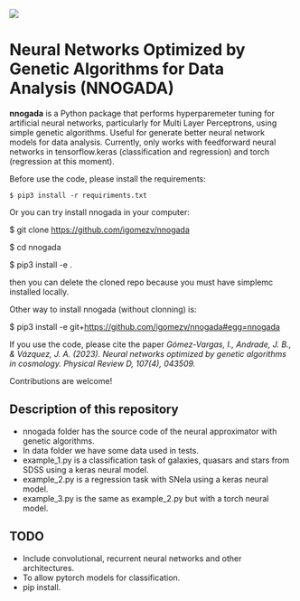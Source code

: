 [<img src="https://img.shields.io/badge/astro--ph.IM-%20%09arXiv%3A2209.02685-green.svg">](https://arxiv.org/abs/2209.02685)

# Neural Networks Optimized by Genetic Algorithms for Data Analysis (NNOGADA) 

**nnogada** is a Python package that performs hyperparemeter tuning for artificial neural networks, particularly for Multi Layer Perceptrons, using simple genetic algorithms. Useful for generate better neural network models for data analysis. Currently, only works with feedforward neural networks in tensorflow.keras (classification and regression) and torch (regression at this moment).

Before use the code, please install the requirements:

    $ pip3 install -r requiriments.txt
 
Or you can try install nnogada in your computer:

 $ git clone https://github.com/igomezv/nnogada
      
 $ cd nnogada
 
 $ pip3 install -e .

then you can delete the cloned repo because you must have simplemc installed locally.

Other way to install nnogada (without clonning) is:

 $ pip3 install -e git+https://github.com/igomezv/nnogada#egg=nnogada


If you use the code, please cite the paper *Gómez-Vargas, I., Andrade, J. B., & Vázquez, J. A. (2023). Neural networks optimized by genetic algorithms in cosmology. Physical Review D, 107(4), 043509.*

Contributions are welcome!

## Description of this repository

- nnogada folder has the source code of the neural approximator with genetic algorithms.
- In data folder we have some data used in tests. 
- example_1.py is a classification task of galaxies, quasars and stars from SDSS using a keras neural model.
- example_2.py is a regression task with SNeIa using a keras neural model.
- example_3.py is the same as example_2.py but with a torch neural model.

## TODO 

- Include convolutional, recurrent neural networks and other architectures.
- To allow pytorch models for classification.
- pip install.

